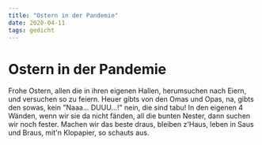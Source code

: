 ```yaml
---
title: "Ostern in der Pandemie"
date: 2020-04-11
tags: gedicht
---
```

# Ostern in der Pandemie

Frohe Ostern, allen
die in ihren eigenen Hallen,
herumsuchen nach Eiern,
und versuchen so zu feiern.
Heuer gibts von den Omas und Opas,
na, gibts den sowas,
kein "Naaa... DUUU...!"
nein, die sind tabu!
In den eigenen 4 Wänden,
wenn wir sie da nicht fänden,
all die bunten Nester,
dann suchen wir noch fester.
Machen wir das beste draus,
bleiben z'Haus,
leben in Saus und Braus,
mit'n Klopapier, so schauts aus.
